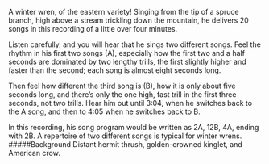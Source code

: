 A winter wren, of the eastern variety! Singing from the tip of a spruce branch, high above a stream trickling down the mountain, he delivers 20 songs in this recording of a little over four minutes.
  
Listen carefully, and you will hear that he sings two different songs. Feel the rhythm in his first two songs (A), especially how the first two and a half seconds are dominated by two lengthy trills, the first slightly higher and faster than the second; each song is almost eight seconds long. 

Then feel how different the third song is (B), how it is only about five seconds long, and there’s only the one high, fast trill in the first three seconds, not two trills. Hear him out until 3:04, when he switches back to the A song, and then to 4:05 when he switches back to B.
 
In this recording, his song program would be written as 2A, 12B, 4A, ending with 2B. A repertoire of two different songs is typical for winter wrens.
#####Background
Distant hermit thrush, golden-crowned kinglet, and American crow. 
